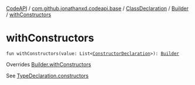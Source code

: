 [CodeAPI](../../../index.md) / [com.github.jonathanxd.codeapi.base](../../index.md) / [ClassDeclaration](../index.md) / [Builder](index.md) / [withConstructors](.)

# withConstructors

`fun withConstructors(value: List<`[`ConstructorDeclaration`](../../-constructor-declaration/index.md)`>): `[`Builder`](index.md)

Overrides [Builder.withConstructors](../../-elements-holder/-builder/with-constructors.md)

See [TypeDeclaration.constructors](../../-elements-holder/constructors.md)

